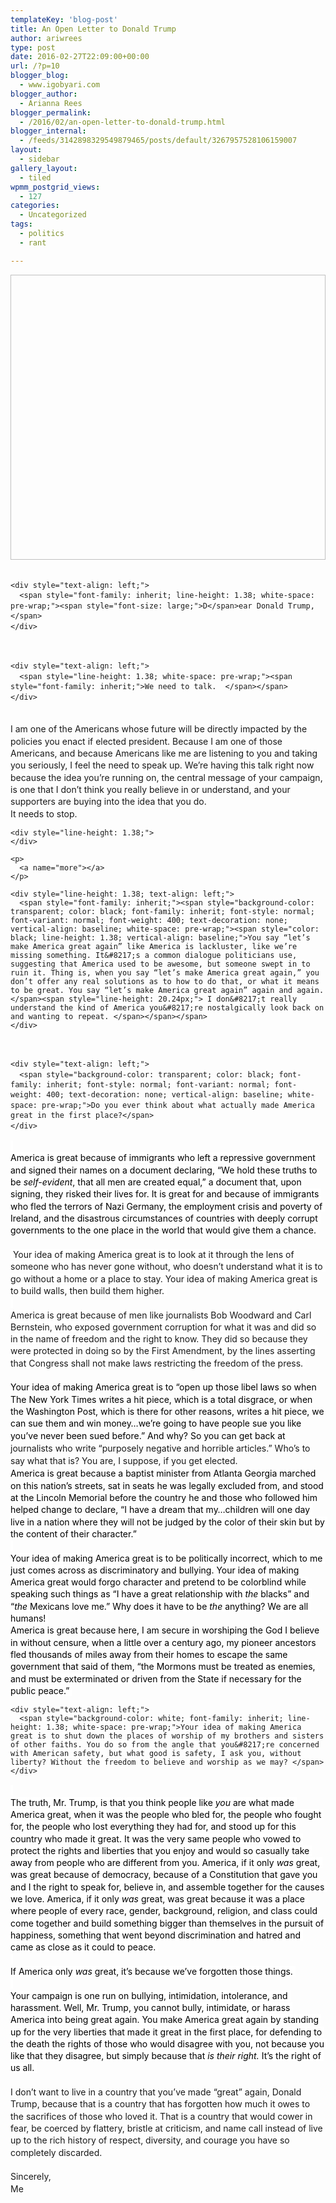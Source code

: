 ```yaml
---
templateKey: 'blog-post'
title: An Open Letter to Donald Trump
author: ariwrees
type: post
date: 2016-02-27T22:09:00+00:00
url: /?p=10
blogger_blog:
  - www.igobyari.com
blogger_author:
  - Arianna Rees
blogger_permalink:
  - /2016/02/an-open-letter-to-donald-trump.html
blogger_internal:
  - /feeds/3142898329549879465/posts/default/3267957528106159007
layout:
  - sidebar
gallery_layout:
  - tiled
wpmm_postgrid_views:
  - 127
categories:
  - Uncategorized
tags:
  - politics
  - rant

---
```

<div dir="ltr" style="text-align: left;">
  <div style="clear: both; text-align: center;">
  </div>
  
  <div dir="ltr" style="line-height: 1.38; margin-bottom: 0pt; margin-top: 0pt;">
    <div style="text-align: center;">
      <span style="background-color: transparent; color: black; font-family: 'arial'; font-size: 14.666666666666666px; font-style: normal; font-variant: normal; font-weight: 400; text-decoration: none; vertical-align: baseline; white-space: pre-wrap;"><a><img alt="" width="640" height="456" border="0" /></a></span>
    </div>
  </div>
  
  <div dir="ltr" style="line-height: 1.38; margin-bottom: 0pt; margin-top: 0pt;">
    <div style="text-align: left;">
      <span style="font-family: inherit; line-height: 1.38; white-space: pre-wrap;"> </span>
    </div>
    
    <div style="text-align: left;">
      <span style="font-family: inherit; line-height: 1.38; white-space: pre-wrap;"><span style="font-size: large;">D</span>ear Donald Trump, </span>
    </div>
  </div>
  
  <div dir="ltr" style="line-height: 1.38; margin-bottom: 0pt; margin-top: 0pt;">
    <div style="text-align: left;">
      <span style="line-height: 1.38; white-space: pre-wrap;"><span style="font-family: inherit;"> </span></span>
    </div>
    
    <div style="text-align: left;">
      <span style="line-height: 1.38; white-space: pre-wrap;"><span style="font-family: inherit;">We need to talk.  </span></span>
    </div>
  </div>
  
  <div style="text-align: left;">
    <span style="line-height: 1.38; white-space: pre-wrap;"><span style="font-family: inherit;"> </span></span>
  </div>
  
  <div style="text-align: left;">
    <span style="line-height: 1.38; white-space: pre-wrap;"><span style="font-family: inherit;">I am one of the Americans whose future will be directly impacted by the policies you enact if elected president. Because I am one of those Americans, and because Americans like me are listening to you and taking you seriously, I feel the need to speak up. We’re having this talk right now because the idea you’re running on, the central message of your campaign, is one that I don’t think you really believe in or understand, and your supporters are buying into the idea that you do. </span></span>
  </div>
  
  <div dir="ltr" style="margin-bottom: 0pt; margin-top: 0pt;">
    <div style="text-align: left;">
      <span style="font-family: inherit; line-height: 1.38; white-space: pre-wrap;">It needs to stop. </span>
    </div>
    
    <div style="line-height: 1.38;">
    </div>
    
    <p>
      <a name="more"></a>
    </p>
    
    <div style="line-height: 1.38; text-align: left;">
      <span style="font-family: inherit;"><span style="background-color: transparent; color: black; font-family: inherit; font-style: normal; font-variant: normal; font-weight: 400; text-decoration: none; vertical-align: baseline; white-space: pre-wrap;"><span style="color: black; line-height: 1.38; vertical-align: baseline;">You say “let’s make America great again” like America is lackluster, like we’re missing something. It&#8217;s a common dialogue politicians use, suggesting that America used to be awesome, but someone swept in to ruin it. Thing is, when you say “let’s make America great again,” you don’t offer any real solutions as to how to do that, or what it means to be great. You say “let’s make America great again” again and again.</span><span style="line-height: 20.24px;"> I don&#8217;t really understand the kind of America you&#8217;re nostalgically look back on and wanting to repeat. </span></span></span>
    </div>
  </div>
  
  <div dir="ltr" style="line-height: 1.38; margin-bottom: 0pt; margin-top: 0pt;">
    <div style="text-align: left;">
      <span style="background-color: transparent; color: black; font-family: inherit; font-style: normal; font-variant: normal; font-weight: 400; text-decoration: none; vertical-align: baseline; white-space: pre-wrap;"> </span>
    </div>
    
    <div style="text-align: left;">
      <span style="background-color: transparent; color: black; font-family: inherit; font-style: normal; font-variant: normal; font-weight: 400; text-decoration: none; vertical-align: baseline; white-space: pre-wrap;">Do you ever think about what actually made America great in the first place?</span>
    </div>
  </div>
  
  <div style="text-align: left;">
    <span style="background-color: white; color: black; font-family: inherit; line-height: 1.38; vertical-align: baseline; white-space: pre-wrap;"> </span>
  </div>
  
  <div style="text-align: left;">
    <span style="background-color: white; color: black; font-family: inherit; line-height: 1.38; vertical-align: baseline; white-space: pre-wrap;">America is great because of immigrants who left a repressive government and signed their names on a document declaring, “We hold these truths to be </span><span style="background-color: white; color: black; font-family: inherit; font-style: italic; line-height: 1.38; vertical-align: baseline; white-space: pre-wrap;">self-evident</span><span style="background-color: white; color: black; font-family: inherit; line-height: 1.38; vertical-align: baseline; white-space: pre-wrap;">, that all men are created equal,” a document that, upon signing, they risked their lives for. It is great for and because of immigrants who fled the terrors of Nazi Germany, the employment crisis and poverty of Ireland, and the disastrous circumstances of countries with deeply corrupt governments to the one place in the world that would give them a chance. </span>
  </div>
  
  <div style="text-align: left;">
    <span style="background-color: white; font-family: inherit; line-height: 1.38; white-space: pre-wrap;"><br /> </span><span style="background-color: white; font-family: inherit; line-height: 1.38; white-space: pre-wrap;">Your idea of making America great is to look at it through the lens of someone who has never gone without, who doesn&#8217;t understand what it is to go without a home or a place to stay. Your idea of making America great is to build walls, then build them higher. </span>
  </div>
  
  <div style="text-align: left;">
    <span style="background-color: white; font-family: inherit; line-height: 1.38; white-space: pre-wrap;"> </span>
  </div>
  
  <div style="text-align: left;">
    <span style="background-color: white; font-family: inherit; line-height: 1.38; white-space: pre-wrap;">America is great because of men like journalists Bob Woodward and Carl Bernstein, who exposed government corruption for what it was and did so in the name of freedom and the right to know. They did so because they were protected in doing so by the First Amendment, by the lines asserting that Congress shall not make laws restricting the freedom of the press. </span>
  </div>
  
  <div style="text-align: left;">
    <span style="color: black; font-family: inherit; line-height: 1.38; vertical-align: baseline; white-space: pre-wrap;"> </span>
  </div>
  
  <div style="text-align: left;">
    <span style="color: black; font-family: inherit; line-height: 1.38; vertical-align: baseline; white-space: pre-wrap;">Your idea of making America great is to “open up those libel laws so when The New York Times writes a hit piece, which is a total disgrace, or when the Washington Post, which is there for other reasons, writes a hit piece, we can sue them and win money&#8230;we’re going to have people sue you like you’ve never been sued before.” And why? So you can get back at</span><span style="font-family: inherit; line-height: 20.24px; white-space: pre-wrap;"> journalists who write &#8220;purposely negative and horrible articles.&#8221; Who&#8217;s to say what that is? You are, I suppose, if you get elected. </span>
  </div>
  
  <div dir="ltr" style="margin-bottom: 0pt; margin-top: 0pt;">
    <div style="text-align: left;">
      <span style="color: black; font-family: inherit; line-height: 1.38; vertical-align: baseline; white-space: pre-wrap;">America is great because a baptist minister from Atlanta Georgia marched on this nation’s streets, sat in seats he was legally excluded from, and stood at the Lincoln Memorial before the country he and those who followed him helped change to declare, “</span><span style="background-color: white; color: black; font-family: inherit; line-height: 1.38; vertical-align: baseline; white-space: pre-wrap;">I have a dream that my&#8230;children will one day live in a nation where they will not be judged by the color of their skin but by the content of their character.” </span>
    </div>
  </div>
  
  <div style="text-align: left;">
    <span style="background-color: white; color: black; font-family: inherit; line-height: 1.38; vertical-align: baseline; white-space: pre-wrap;"> </span>
  </div>
  
  <div style="text-align: left;">
    <span style="background-color: white; color: black; font-family: inherit; line-height: 1.38; vertical-align: baseline; white-space: pre-wrap;">Your idea of making America great is to be politically incorrect, which to me just comes across as discriminatory and bullying. Your idea of making America great would forgo character and pretend to be colorblind while speaking such things as &#8220;I have a great relationship with </span><span style="background-color: white; color: black; font-family: inherit; line-height: 1.38; vertical-align: baseline; white-space: pre-wrap;"><i>the </i>blacks&#8221; and &#8220;<i>the </i>Mexicans love me.&#8221; Why does it have to be <i>the </i>anything? We are all humans! </span>
  </div>
  
  <div dir="ltr" style="margin-bottom: 0pt; margin-top: 0pt;">
    <div style="text-align: left;">
      <span style="color: black; font-family: inherit; line-height: 1.38; vertical-align: baseline; white-space: pre-wrap;">America is great because here, I am secure in worshiping the God I believe in without censure, when a little over a century ago, my pioneer ancestors fled thousands of miles away from their homes to escape the same government that said of them, “</span><span style="background-color: white; color: black; font-family: inherit; line-height: 1.38; vertical-align: baseline; white-space: pre-wrap;">the Mormons must be treated as enemies, and must be exterminated or driven from the State if necessary for the public peace.” </span>
    </div>
    
    <div style="text-align: left;">
      <span style="background-color: white; font-family: inherit; line-height: 1.38; white-space: pre-wrap;">Your idea of making America great is to shut down the places of worship of my brothers and sisters of other faiths. You do so from the angle that you&#8217;re concerned with American safety, but what good is safety, I ask you, without liberty? Without the freedom to believe and worship as we may? </span>
    </div>
  </div>
  
  <div style="text-align: left;">
    <span style="background-color: white; color: black; font-family: inherit; line-height: 1.38; vertical-align: baseline; white-space: pre-wrap;"> </span>
  </div>
  
  <div style="text-align: left;">
    <span style="background-color: white; color: black; font-family: inherit; line-height: 1.38; vertical-align: baseline; white-space: pre-wrap;">The truth, Mr. Trump, is that you think people like </span><span style="background-color: white; color: black; font-family: inherit; font-style: italic; line-height: 1.38; vertical-align: baseline; white-space: pre-wrap;">you </span><span style="background-color: white; color: black; font-family: inherit; line-height: 1.38; vertical-align: baseline; white-space: pre-wrap;">are what made America great, when it was the people who bled for, the people who fought for, the people who lost everything they had for, and stood up for this country who made it great. It was the very same people who vowed to protect the rights and liberties that you enjoy and would so casually take away from people who are different from you. America, if it only </span><span style="background-color: white; color: black; font-family: inherit; font-style: italic; line-height: 1.38; vertical-align: baseline; white-space: pre-wrap;">was </span><span style="background-color: white; color: black; font-family: inherit; line-height: 1.38; vertical-align: baseline; white-space: pre-wrap;">great, was great because of democracy, because of a Constitution that gave you and I the right to speak for, believe in, and assemble together for the causes we love. America, if it only </span><span style="background-color: white; color: black; font-family: inherit; font-style: italic; line-height: 1.38; vertical-align: baseline; white-space: pre-wrap;">was </span><span style="background-color: white; color: black; font-family: inherit; line-height: 1.38; vertical-align: baseline; white-space: pre-wrap;">great, was great because it was a place where people of every race, gender, background, religion, and class could come together and build something bigger than themselves in the pursuit of happiness, something that went beyond discrimination and hatred and came as close as it could to peace. </span>
  </div>
  
  <div style="text-align: left;">
    <span style="background-color: white; color: black; font-family: inherit; line-height: 1.38; vertical-align: baseline; white-space: pre-wrap;"> </span>
  </div>
  
  <div style="text-align: left;">
    <span style="background-color: white; color: black; font-family: inherit; line-height: 1.38; vertical-align: baseline; white-space: pre-wrap;">If America only </span><span style="background-color: white; color: black; font-family: inherit; font-style: italic; line-height: 1.38; vertical-align: baseline; white-space: pre-wrap;">was </span><span style="background-color: white; color: black; font-family: inherit; line-height: 1.38; vertical-align: baseline; white-space: pre-wrap;">great, it’s because we’ve forgotten those things. </span>
  </div>
  
  <div style="text-align: left;">
    <span style="background-color: white; color: black; font-family: inherit; line-height: 1.38; vertical-align: baseline; white-space: pre-wrap;"> </span>
  </div>
  
  <div style="text-align: left;">
    <span style="background-color: white; color: black; font-family: inherit; line-height: 1.38; vertical-align: baseline; white-space: pre-wrap;">Your campaign is one run on bullying, intimidation, intolerance, and harassment. Well, Mr. Trump, you cannot bully, intimidate, or harass America into being great again. You make America great again by standing up for the very liberties that made it great in the first place, for defending to the death the rights of those who would disagree with you, not because you like that they disagree, but simply because that </span><span style="background-color: white; color: black; font-family: inherit; line-height: 1.38; vertical-align: baseline; white-space: pre-wrap;"><i>is their right. </i>It&#8217;s the right of us all. </span>
  </div>
  
  <div style="text-align: left;">
    <span style="font-family: inherit; line-height: 1.38; white-space: pre-wrap;"> </span>
  </div>
  
  <div style="text-align: left;">
    <span style="font-family: inherit; line-height: 1.38; white-space: pre-wrap;">I don’t want to live in a country that you’ve made “great” again, Donald Trump, because that is a country that has forgotten how much it owes to the sacrifices of those who loved it. That is a country that would cower in fear, be coerced by flattery, bristle at criticism, and name call instead of live up to the rich history of respect, diversity, and courage you have so completely discarded. </span>
  </div>
  
  <div style="text-align: left;">
    <span style="font-family: inherit; line-height: 1.38; white-space: pre-wrap;"> </span>
  </div>
  
  <div style="text-align: left;">
    <span style="font-family: inherit; line-height: 1.38; white-space: pre-wrap;">Sincerely, </span>
  </div>
  
  <div dir="ltr" style="line-height: 1.38; margin-bottom: 0pt; margin-top: 0pt;">
    <span style="font-family: inherit; line-height: 1.38; white-space: pre-wrap;">Me</span>
  </div>
</div>